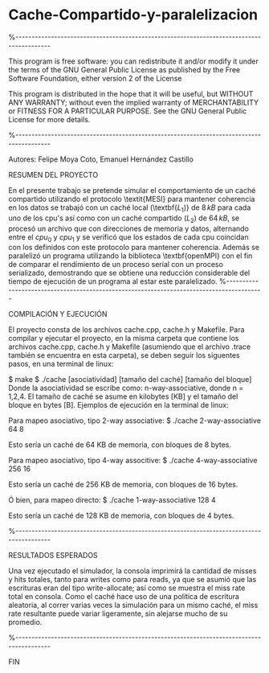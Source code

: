 # Cache-Compartido-y-paralelizacion

%-----------------------------------------------------------------------------------------

This program is free software: you can redistribute it and/or modify it under the terms of the GNU General Public License as published by the Free Software Foundation, either version 2 of the License

This program is distributed in the hope that it will be useful, but WITHOUT ANY WARRANTY; without even the implied warranty of MERCHANTABILITY or FITNESS FOR A PARTICULAR PURPOSE. See the GNU General Public License for more details.

%-----------------------------------------------------------------------------------------

Autores: Felipe Moya Coto, Emanuel Hernández Castillo

RESUMEN DEL PROYECTO

En el presente trabajo se pretende simular el comportamiento de un caché compartido utilizando el protocolo \textit{MESI} para mantener coherencia en los datos se trabajó con un caché local (\textbf{$L_1$)} de $8\,kB$ para cada uno de los cpu's así como con un caché compartido ($L_2$) de $64\,kB$, se procesó un archivo que con direcciones de memoria y
datos, alternando entre el $cpu_0$ y $cpu_1$ y se verificó que los estados de cada cpu coincidan con los definidos con este protocolo para mantener coherencia. Además se paralelizó un programa utilizando la biblioteca \textbf{openMPI} con el fin de comparar el rendimiento de un proceso serial con un proceso serializado, demostrando que se obtiene una reducción considerable del tiempo de ejecución de un programa al estar este paralelizado. 
%-----------------------------------------------------------------------------------------

COMPILACIÓN Y EJECUCIÓN

El proyecto consta de los archivos cache.cpp, cache.h y Makefile. Para compilar y ejecutar el proyecto, en la misma carpeta que contiene los archivos cache.cpp, cache.h y Makefile (asumiendo que el archivo .trace también se encuentra en esta carpeta), se deben seguir los siguentes pasos, en una terminal de linux:

$ make
$ ./cache [asociatividad] [tamaño del caché] [tamaño del bloque]
Donde la asociatividad se escribe como: n-way-associative, donde n = 1,2,4. El tamaño de caché se asume en kilobytes [KB] y el tamaño del bloque en bytes [B]. Ejemplos de ejecución en la terminal de linux:

Para mapeo asociativo, tipo 2-way associative: $ ./cache 2-way-associative 64 8

Esto sería un caché de 64 KB de memoria, con bloques de 8 bytes.

Para mapeo asociativo, tipo 4-way associtive: $ ./cache 4-way-associative 256 16

Esto sería un caché de 256 KB de memoria, con bloques de 16 bytes.

Ó bien, para mapeo directo: $ ./cache 1-way-associative 128 4

Esto sería un caché de 128 KB de memoria, con bloques de 4 bytes.

%-----------------------------------------------------------------------------------------

RESULTADOS ESPERADOS

Una vez ejecutado el simulador, la consola imprimirá la cantidad de misses y hits totales, tanto para writes como para reads, ya que se asumió que las escrituras eran del tipo write-allocate; así como se muestra el miss rate total en consola. Como el caché hace uso de una política de escritura aleatoria, al correr varias veces la simulación para un mismo caché, el miss rate resultante puede variar ligeramente, sin alejarse mucho de su promedio.

%-----------------------------------------------------------------------------------------

FIN
